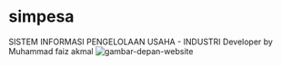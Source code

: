 # simpesa
SISTEM INFORMASI PENGELOLAAN USAHA - INDUSTRI
Developer by Muhammad faiz akmal
![gambar-depan-website](https://user-images.githubusercontent.com/55981706/102585851-ae6a2580-413b-11eb-88cb-8bbcafeab9d6.PNG)

